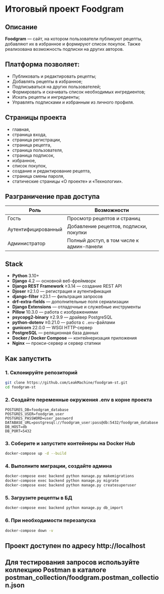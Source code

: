 # Итоговый проект Foodgram

## Описание

**Foodgram** — сайт, на котором пользователи публикуют рецепты, добавляют их в избранное и формируют список покупок. Также реализована возможность подписки на других авторов.

## Платформа позволяет:
- Публиковать и редактировать рецепты;
- Добавлять рецепты в избранное;
- Подписываться на других пользователей;
- Формировать и скачивать список необходимых ингредиентов;
- Искать рецепты и ингредиенты;
- Управлять подписками и избранным из личного профиля.

## Страницы проекта
- главная,
- страница входа,
- страница регистрации,
- страница рецепта,
- страница пользователя,
- страница подписок,
- избранное,
- список покупок,
- создание и редактирование рецепта,
- страница смены пароля,
- статические страницы «О проекте» и «Технологии».

## Разграничение прав доступа

| Роль | Возможности |
|------|-------------|
| Гость | Просмотр рецептов и страниц |
| Аутентифицированный | Добавление рецептов, подписки, покупки |
| Администратор | Полный доступ, в том числе к админ-панели |

## Stack
- **Python** 3.10+
- **Django** 4.2 — основной веб-фреймворк
- **Django REST Framework** ≥3.14 — создание REST API
- **Djoser** ≥2.1.0 — регистрация и аутентификация
- **django-filter** ≥23.1 — фильтрация запросов
- **drf-extra-fields** — дополнительные поля сериализации
- **Django Extensions** — отладочные и служебные инструменты
- **Pillow** 10.3.0 — работа с изображениями
- **psycopg2-binary** ≥2.9.9 — драйвер PostgreSQL
- **python-dotenv** ≥0.21.0 — работа с `.env`-файлами
- **gunicorn** 22.0.0 — WSGI HTTP-сервер
- **PostgreSQL** — реляционная база данных
- **Docker / Docker Compose** — контейнеризация приложения
- **Nginx** — прокси-сервер и сервер статики

## Как запустить

### 1. Склонируйте репозиторий

```sh
git clone https://github.com/LeakMachine/foodgram-st.git
cd foodgram-st
```

### 2. Создайте переменные окружения .env в корне проекта


```env
POSTGRES_DB=foodgram_database
POSTGRES_USER=foodgram_user
POSTGRES_PASSWORD=user_password
DATABASE_URL=postgresql://foodgram_user:pass@db:5432/foodgram_database
DB_HOST=db
DB_PORT=5432
```

### 3. Соберите и запустите контейнеры на Docker Hub

```sh
docker-compose up -d --build
```

### 4. Выполните миграции, создайте админа

```sh
docker-compose exec backend python manage.py makemigrations
docker-compose exec backend python manage.py migrate
docker-compose exec backend python manage.py createsuperuser
```

### 5. Загрузите рецепты в БД

```sh
docker-compose exec backend python manage.py db_import
```

### 6. При необходимости перезапуска

```sh
docker-compose down -v
```


## Проект доступен по адресу http://localhost

## Для тестирования запросов используйте коллекцию Postman в каталоге postman_collection/foodgram.postman_collection.json


